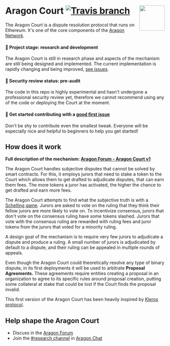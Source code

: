 # Aragon Court <img align="right" src="https://raw.githubusercontent.com/aragon/design/master/readme-logo.png" height="80px" /> [![Travis branch](https://img.shields.io/travis/aragon/aragon-court/development.svg?style=for-the-badge)](https://travis-ci.org/aragon/aragon-court/)

The Aragon Court is a dispute resolution protocol that runs on Ethereum. It's one of the core components of the [Aragon Network](https://aragon.org/network/).

#### 🐲 Project stage: research and development
The Aragon Court is still in research phase and aspects of the mechanism are still being designed and implemented. The current implementation is rapidly changing and being improved, [see issues](https://github.com/aragon/aragon-court/issues).

#### 🚨 Security review status: pre-audit
The code in this repo is highly experimental and hasn't undergone a professional security review yet, therefore we cannot recommend using any of the code or deploying the Court at the moment.

#### 👋 Get started contributing with a [good first issue](https://github.com/aragon/aragon-court/issues?q=is%3Aissue+is%3Aopen+label%3A%22good+first+issue%22)
Don't be shy to contribute even the smallest tweak. Everyone will be especially nice and helpful to beginners to help you get started!

## How does it work

**Full description of the mechanism: [Aragon Forum - Aragon Court v1](https://forum.aragon.org/t/aragon-court-v1/691)**

The Aragon Court handles subjective disputes that cannot be solved by smart contracts. For this, it employs jurors that need to stake a token to the Court which allows them to get drafted to adjudicate disputes, that can earn them fees. The more tokens a juror has activated, the higher the chance to get drafted and earn more fees.

The Aragon Court attempts to find what the subjective truth is with a [Schelling game](https://en.wikipedia.org/wiki/Focal_point_(game_theory)). Jurors are asked to vote on the ruling that they think their fellow jurors are more likely to vote on. To incentivize consensus, jurors that don't vote on the consensus ruling have some tokens slashed. Jurors that vote with the consensus ruling are rewarded with ruling fees and juror tokens from the jurors that voted for a minority ruling.

A design goal of the mechanism is to require very few jurors to adjudicate a dispute and produce a ruling. A small number of jurors is adjudicated by default to a dispute, and their ruling can be appealed in multiple rounds of appeals.

Even though the Aragon Court could theoretically resolve any type of binary dispute, in its first deployments it will be used to arbitrate **Proposal Agreements.** These agreements require entities creating a proposal in an organization to agree to its specific rules around proposal creation, putting some collateral at stake that could be lost if the Court finds the proposal invalid.

This first version of the Aragon Court has been heavily inspired by [Kleros protocol](https://github.com/kleros/kleros).


## Help shape the Aragon Court
- Discuss in the [Aragon Forum](https://forum.aragon.org/tags/dispute-resolution)
- Join the [#research channel](https://aragon.chat/channel/research) in [Aragon Chat](https://aragon.chat)

